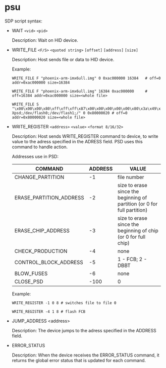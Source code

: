 # psu

SDP script syntax:

- WAIT `<vid>` `<pid>`

  Description: Wait on HID device.

- WRITE\_FILE `<F/S>` `<quoted string>` `[offset]` `[address]` `[size]`
  
  Description: Host sends file or data to HID device.
  
  Example:

  ```
  WRITE_FILE F "phoenix-arm-imx6ull.img" 0 0xac000000 16384   # off=0 addr=0xac000000 size=16384
  ```

  ```
  WRITE_FILE F "phoenix-arm-imx6ull.img" 16384 0xac000000     # off=16384 addr=0xac000000 size=<whole file>
  ```

  ```
  WRITE_FILE S "\x00\x00\x00\x80\xff\xff\xff\x87\x00\x00\x00\x00\x00\x80\x3a\x49\x00\x00\x00\x00 Xpsd;/dev/flash0;/dev/flash1;/" 0 0x80000020 # off=0 addr=0x80000020 size=<whole file>
  ```
  
- WRITE\_REGISTER `<address>` `<value>` `<format 8/16/32>`
  
  Description: Host sends WRITE\_REGISTER command to device, to write value to the adress specified in the ADRESS field. PSD uses this command to handle action.
  
  Addresses use in PSD:
  
  |COMMAND | ADDRESS | VALUE |
  | --- | --- | --- |
  |CHANGE\_PARTITION|-1|file number|
  |ERASE\_PARTITION\_ADDRESS |-2 |size to erase since the beginning of partition (or 0 for full partition)|
  |ERASE\_CHIP\_ADDRESS |-3|size to erase since the beginning of chip (or 0 for full chip)|
  |CHECK\_PRODUCTION |-4|none|
  |CONTROL\_BLOCK\_ADDRESS|-5|1 - FCB; 2 - DBBT|
  |BLOW\_FUSES|-6|none|
  |CLOSE\_PSD|-100|0|
  
  Example:

  ```
  WRITE_REGISTER -1 0 8 # switches file to file 0
  ```

  ```
  WRITE_REGISTER -4 1 8 # flash FCB
  ```

- JUMP\_ADDRESS \<address\>
  
  Description: The device jumps to the adress specified in the ADDRESS field.
  
- ERROR\_STATUS
  
  Description: When the device receives the ERROR\_STATUS command, it returns the global error status that is updated for each command.
